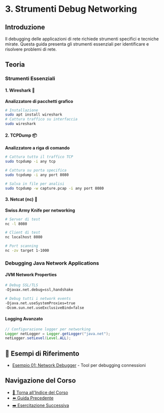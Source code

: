 # 3. Strumenti Debug Networking

## Introduzione
Il debugging delle applicazioni di rete richiede strumenti specifici e tecniche mirate. Questa guida presenta gli strumenti essenziali per identificare e risolvere problemi di rete.

## Teoria

### Strumenti Essenziali

#### 1. Wireshark 🦈
**Analizzatore di pacchetti grafico**
```bash
# Installazione
sudo apt install wireshark
# Cattura traffico su interfaccia
sudo wireshark
```

#### 2. TCPDump 📦
**Analizzatore a riga di comando**
```bash
# Cattura tutto il traffico TCP
sudo tcpdump -i any tcp

# Cattura su porta specifica
sudo tcpdump -i any port 8080

# Salva in file per analisi
sudo tcpdump -w capture.pcap -i any port 8080
```

#### 3. Netcat (nc) 🔧
**Swiss Army Knife per networking**
```bash
# Server di test
nc -l 8080

# Client di test  
nc localhost 8080

# Port scanning
nc -zv target 1-1000
```

### Debugging Java Network Applications

#### JVM Network Properties
```bash
# Debug SSL/TLS
-Djavax.net.debug=ssl,handshake

# Debug tutti i network events
-Djava.net.useSystemProxies=true
-Dcom.sun.net.useExclusiveBind=false
```

#### Logging Avanzato
```java
// Configurazione logger per networking
Logger netLogger = Logger.getLogger("java.net");
netLogger.setLevel(Level.ALL);
```

## 🔗 Esempi di Riferimento

- [Esempio 01: Network Debugger](./esempi/NetworkDebugger.java) - Tool per debugging connessioni

## Navigazione del Corso
- [📑 Torna all'Indice del Corso](../README.md)
- [⬅️ Guida Precedente](02-Classi-Networking-Java.md)
- [➡️ Esercitazione Successiva](../03-Socket-TCP-Fondamenti/README.md)
